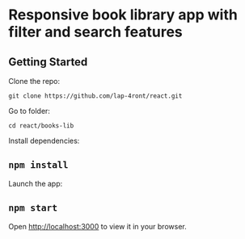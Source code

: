 # Responsive book library app with filter and search features

## Getting Started

Clone the repo:

`git clone https://github.com/lap-4ront/react.git`

Go to folder:

`cd react/books-lib`

Install dependencies:

## `npm install`

Launch the app:

## `npm start`

Open [http://localhost:3000](http://localhost:3000) to view it in your browser.
